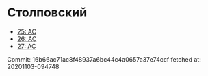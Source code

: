 # Столповский
- [25: AC](25.md)
- [26: AC](26.md)
- [27: AC](27.md)

Commit: 16b66ac71ac8f48937a6bc44c4a0657a37e74ccf
 fetched at: 20201103-094748

